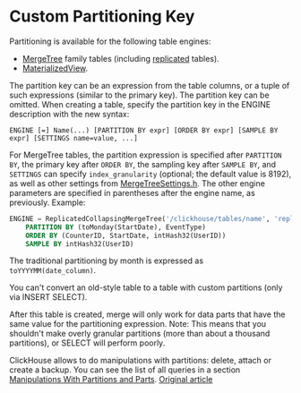 # Custom Partitioning Key

Partitioning is available for the following table engines:

- [MergeTree](../operations/table_engines/mergetree.md) family tables (including
[replicated](../operations/table_engines/replication.md) tables).
- [MaterializedView](../operations/table_engines/materializedview.md). 

The partition key can be an expression from the table columns, or a tuple of such expressions (similar to the primary key). The partition key can be omitted. When creating a table, specify the partition key in the ENGINE description with the new syntax:

```
ENGINE [=] Name(...) [PARTITION BY expr] [ORDER BY expr] [SAMPLE BY expr] [SETTINGS name=value, ...]
```

For MergeTree tables, the partition expression is specified after `PARTITION BY`, the primary key after `ORDER BY`, the sampling key after `SAMPLE BY`, and `SETTINGS` can specify `index_granularity` (optional; the default value is 8192), as well as other settings from [MergeTreeSettings.h](https://github.com/yandex/ClickHouse/blob/master/dbms/src/Storages/MergeTree/MergeTreeSettings.h). The other engine parameters are specified in parentheses after the engine name, as previously. Example:

``` sql
ENGINE = ReplicatedCollapsingMergeTree('/clickhouse/tables/name', 'replica1', Sign)
    PARTITION BY (toMonday(StartDate), EventType)
    ORDER BY (CounterID, StartDate, intHash32(UserID))
    SAMPLE BY intHash32(UserID)
```

The traditional partitioning by month is expressed as `toYYYYMM(date_column)`.

You can't convert an old-style table to a table with custom partitions (only via INSERT SELECT).

After this table is created, merge will only work for data parts that have the same value for the partitioning expression. Note: This means that you shouldn't make overly granular partitions (more than about a thousand partitions), or SELECT will perform poorly.

ClickHouse allows to do manipulations with partitions: delete, attach or create a backup. You can see the list of all queries in a section [Manipulations With Partitions and Parts](../../query_language/alter.md#alter_manipulations-with-partitions). 
[Original article](https://clickhouse.yandex/docs/en/operations/table_engines/custom_partitioning_key/) <!--hide-->
